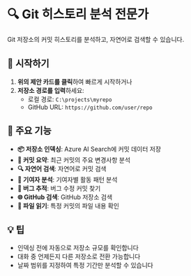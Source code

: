 # 🔍 Git 히스토리 분석 전문가

Git 저장소의 커밋 히스토리를 분석하고, 자연어로 검색할 수 있습니다.

## 📍 시작하기

1. **위의 제안 카드를 클릭**하여 빠르게 시작하거나
2. **저장소 경로를 입력**하세요:
   - 로컬 경로: `C:\projects\myrepo`
   - GitHub URL: `https://github.com/user/repo`

## 🚀 주요 기능

- **📦 저장소 인덱싱**: Azure AI Search에 커밋 데이터 저장
- **📝 커밋 요약**: 최근 커밋의 주요 변경사항 분석
- **🔍 자연어 검색**: 자연어로 커밋 검색
- **👥 기여자 분석**: 기여자별 활동 패턴 분석
- **🐛 버그 추적**: 버그 수정 커밋 찾기
- **🌐 GitHub 검색**: GitHub 저장소 검색
- **📄 파일 읽기**: 특정 커밋의 파일 내용 확인

## 💡 팁

- 인덱싱 전에 자동으로 저장소 규모를 확인합니다
- 대화 중 언제든지 다른 저장소로 전환 가능합니다
- 날짜 범위를 지정하여 특정 기간만 분석할 수 있습니다

